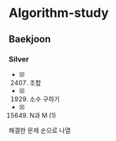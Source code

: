 # Algorithm-study

## Baekjoon

### Silver
- [X] 2407. 조합
- [X] 1929. 소수 구하기
- [X] 15649. N과 M (1) 

해결한 문제 순으로 나열
